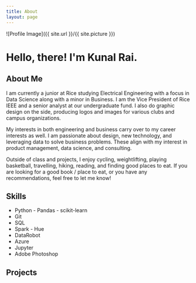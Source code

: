 ```yaml
---
title: About
layout: page
---
```

![Profile Image]({{ site.url }}/{{ site.picture }})

# Hello, there! I'm Kunal Rai.

## About Me

<p>I am currently a junior at Rice studying Electrical Engineering with a focus in Data Science along with a minor in Business. I am the Vice President of Rice IEEE and a senior analyst at our undergraduate fund. I also do graphic design on the side, producing logos and images for various clubs and campus organizations.</p>
<p>My interests in both engineering and business carry over to my career interests as well. I am passionate about design, new technology, and leveraging data to solve business problems. These align with my interest in product management, data science, and consulting.<p>
<p>Outside of class and projects, I enjoy cycling, weightlifting, playing basketball, travelling, hiking, reading, and finding good places to eat. If you are looking for a good book / place to eat, or you have any recommendations, feel free to let me know!<p>
<h2>Skills</h2>

<ul class="skill-list">
	<li>Python - Pandas - scikit-learn</li>
	<li>Git</li>
	<li>SQL</li>
	<li>Spark - Hue</li>
	<li>DataRobot</li>
	<li>Azure</li>
	<li>Jupyter</li>
	<li>Adobe Photoshop</li>
</ul>

<h2>Projects</h2>

<!-- <ul>
	<li><a href="https://github.com/">Lorem Lorem</a></li>
	<li><a href="https://github.com/">Ipsum Dolor</a></li>
	<li><a href="https://github.com/">Dolor Lorem</a></li>
</ul> -->
